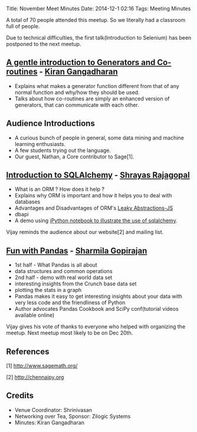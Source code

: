 Title: November Meet Minutes
Date: 2014-12-1 02:16
Tags: Meeting Minutes

A total of 70 people attended this meetup. So we literally had a
classroom full of people.

Due to technical difficulties, the first talk(Introduction to
Selenium) has been postponed to the next meetup.

## [A gentle introduction to Generators and Co-routines](https://speakerdeck.com/kirang89/a-gentle-introduction-to-generators-and-coroutines) - [Kiran Gangadharan](http://kirang.in/)

- Explains what makes a generator function different from that of any
  normal function and why/how they should be used.
- Talks about how co-routines are simply an enhanced version of
  generators, that can communicate with each other.

## Audience Introductions

- A curious bunch of people in general, some data mining and machine learning
  enthusiasts.
- A few students trying out the language.
- Our guest, Nathan, a Core contributor to Sage[1].

## [Introduction to SQLAlchemy](https://speakerdeck.com/shrayasr/introduction-to-sqlalchemy-orms) - [Shrayas Rajagopal](https://github.com/shrayasr)

- What is an ORM ? How does it help ?
- Explains why ORM is important and how it helps you to deal with
  databases
- Advantages and Disadvantages of ORM's [Leaky Abstractions-JS](http://www.joelonsoftware.com/articles/LeakyAbstractions.html)
- dbapi
- A demo using [iPython notebook to illustrate the use of sqlalchemy](http://nbviewer.ipython.org/github/shrayasr/talks/blob/master/sqlalchemy-orms-chennaipy-nov2014/Demo.ipynb).

Vijay reminds the audience about our website[2] and
mailing list.

## [Fun with Pandas](http://nbviewer.ipython.org/github/sharmi/crunchbase_analysis/tree/master/) - [Sharmila Gopirajan](http://www.minvolai.com/blog/)

- 1st half - What Pandas is all about
- data structures and common operations
- 2nd half - demo with real world data set
- interesting insights from the Crunch base data set
- plotting the stats in a graph
- Pandas makes it easy to get interesting insights about your data
  with very less code and the friendliness of Python
- Author advocates Pandas Cookbook and SciPy conf(tutorial videos
  available online)

Vijay gives his vote of thanks to everyone who helped with
organizing the meetup. Next meetup most likely to be on Dec 20th.

## References

[1] http://www.sagemath.org/

[2] http://chennaipy.org

## Credits

  * Venue Coordinator: Shrinivasan 
  * Networking over Tea, Sponsor: Zilogic Systems
  * Minutes: Kiran Gangadharan
